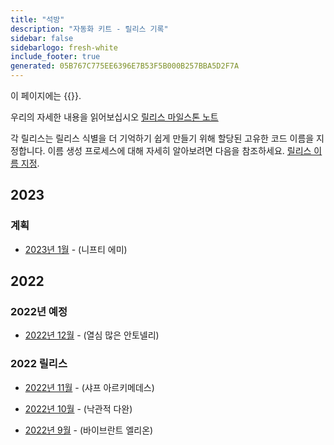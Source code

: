 ```yaml
---
title: "석방"
description: "자동화 키트 - 릴리스 기록"
sidebar: false
sidebarlogo: fresh-white
include_footer: true
generated: 05B767C775EE6396E7B53F5B000B257BBA5D2F7A
---
```


이 페이지에는 {{<product-name>}}.

우리의 자세한 내용을 읽어보십시오 [릴리스 마일스톤 노트](/ko/releases/milestones)

각 릴리스는 릴리스 식별을 더 기억하기 쉽게 만들기 위해 할당된 고유한 코드 이름을 지정합니다. 이름 생성 프로세스에 대해 자세히 알아보려면 다음을 참조하세요. [릴리스 이름 지정](/ko/releases/naming).

## 2023

### 계획

- [2023년 1월](/ko/releases/january-2023) - (니프티 에미)

## 2022

### 2022년 예정

- [2022년 12월](/ko/releases/december-2022) - (열심 많은 안토넬리)

### 2022 릴리스

- [2022년 11월](/ko/releases/november-2022) - (샤프 아르키메데스)

- [2022년 10월](/ko/releases/october-2022) - (낙관적 다완)

- [2022년 9월](/ko/releases/september-2022) - (바이브란트 엘리온)
